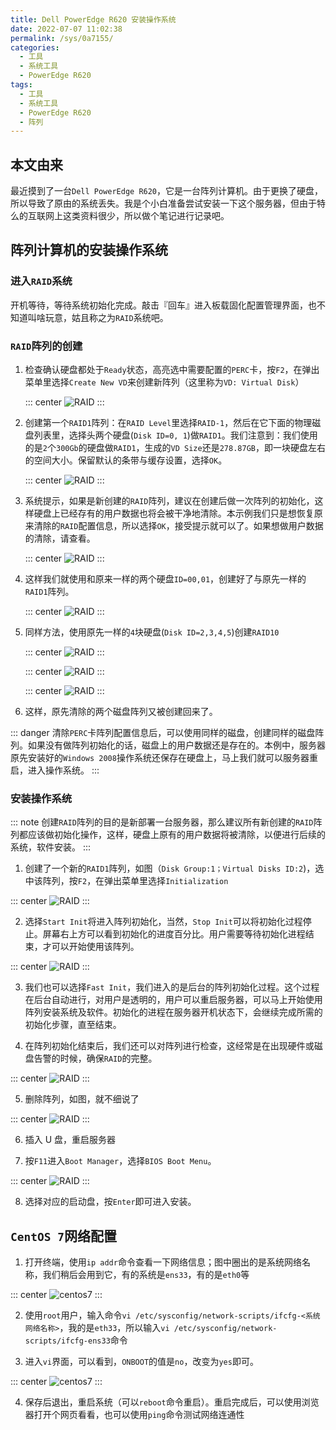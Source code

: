 ```yaml
---
title: Dell PowerEdge R620 安装操作系统
date: 2022-07-07 11:02:38
permalink: /sys/0a7155/
categories:
  - 工具
  - 系统工具
  - PowerEdge R620
tags:
  - 工具
  - 系统工具
  - PowerEdge R620
  - 阵列
---
```


## 本文由来

最近摸到了一台`Dell PowerEdge R620`，它是一台阵列计算机。由于更换了硬盘，所以导致了原由的系统丢失。我是个小白准备尝试安装一下这个服务器，但由于特么的互联网上这类资料很少，所以做个笔记进行记录吧。

<!-- more -->

<InArticleAdsense
    data-ad-client="ca-pub-1725717718088510"
    data-ad-slot="4281148213">
</InArticleAdsense>

## 阵列计算机的安装操作系统

### 进入`RAID`系统

开机等待，等待系统初始化完成。敲击『回车』进入板载固化配置管理界面，也不知道叫啥玩意，姑且称之为`RAID`系统吧。

### `RAID`阵列的创建

1. 检查确认硬盘都处于`Ready`状态，高亮选中需要配置的`PERC`卡，按`F2`，在弹出菜单里选择`Create New VD`来创建新阵列（这里称为`VD: Virtual Disk`）

   ::: center
   ![RAID](https://cdn.jsdelivr.net/gh/xingcxb/blog_img@blog1/工具/系统工具/PowerEdge%20R620/1.png)
   :::

2. 创建第一个`RAID1`阵列：在`RAID Level`里选择`RAID-1`，然后在它下面的物理磁盘列表里，选择头两个硬盘(`Disk ID=0, 1`)做`RAID1`。我们注意到：我们使用的是`2`个`300Gb`的硬盘做`RAID1`，生成的`VD Size`还是`278.87GB`，即一块硬盘左右的空间大小。保留默认的条带与缓存设置，选择`OK`。

   ::: center
   ![RAID](https://cdn.jsdelivr.net/gh/xingcxb/blog_img@blog1/工具/系统工具/PowerEdge%20R620/2.png)
   :::

3. 系统提示，如果是新创建的`RAID`阵列，建议在创建后做一次阵列的初始化，这样硬盘上已经存有的用户数据也将会被干净地清除。本示例我们只是想恢复原来清除的`RAID`配置信息，所以选择`OK`，接受提示就可以了。如果想做用户数据的清除，请查看。

   ::: center
   ![RAID](https://cdn.jsdelivr.net/gh/xingcxb/blog_img@blog1/工具/系统工具/PowerEdge%20R620/3.png)
   :::

4. 这样我们就使用和原来一样的两个硬盘`ID=00,01`，创建好了与原先一样的`RAID1`阵列。

   ::: center
   ![RAID](https://cdn.jsdelivr.net/gh/xingcxb/blog_img@blog1/工具/系统工具/PowerEdge%20R620/4.png)
   :::

5. 同样方法，使用原先一样的`4`块硬盘(`Disk ID=2,3,4,5`)创建`RAID10`

   ::: center
   ![RAID](https://cdn.jsdelivr.net/gh/xingcxb/blog_img@blog1/工具/系统工具/PowerEdge%20R620/5.png)
   :::

   ::: center
   ![RAID](https://cdn.jsdelivr.net/gh/xingcxb/blog_img@blog1/工具/系统工具/PowerEdge%20R620/6.png)
   :::

   ::: center
   ![RAID](https://cdn.jsdelivr.net/gh/xingcxb/blog_img@blog1/工具/系统工具/PowerEdge%20R620/7.png)
   :::

6. 这样，原先清除的两个磁盘阵列又被创建回来了。

::: danger
清除`PERC`卡阵列配置信息后，可以使用同样的磁盘，创建同样的磁盘阵列。如果没有做阵列初始化的话，磁盘上的用户数据还是存在的。本例中，服务器原先安装好的`Windows 2008`操作系统还保存在硬盘上，马上我们就可以服务器重启，进入操作系统。
:::

### 安装操作系统

::: note
创建`RAID`阵列的目的是新部署一台服务器，那么建议所有新创建的`RAID`阵列都应该做初始化操作，这样，硬盘上原有的用户数据将被清除，以便进行后续的系统，软件安装。
:::

1. 创建了一个新的`RAID1`阵列，如图（`Disk Group:1；Virtual Disks ID:2`)，选中该阵列，按`F2`，在弹出菜单里选择`Initialization`

::: center
![RAID](https://cdn.jsdelivr.net/gh/xingcxb/blog_img@blog1/工具/系统工具/PowerEdge%20R620/8.png)
:::

2. 选择`Start Init`将进入阵列初始化，当然，`Stop Init`可以将初始化过程停止。屏幕右上方可以看到初始化的进度百分比。用户需要等待初始化进程结束，才可以开始使用该阵列。

::: center
![RAID](https://cdn.jsdelivr.net/gh/xingcxb/blog_img@blog1/工具/系统工具/PowerEdge%20R620/9.png)
:::

3. 我们也可以选择`Fast Init`，我们进入的是后台的阵列初始化过程。这个过程在后台自动进行，对用户是透明的，用户可以重启服务器，可以马上开始使用阵列安装系统及软件。初始化的进程在服务器开机状态下，会继续完成所需的初始化步骤，直至结束。

4. 在阵列初始化结束后，我们还可以对阵列进行检查，这经常是在出现硬件或磁盘告警的时候，确保`RAID`的完整。

::: center
![RAID](https://cdn.jsdelivr.net/gh/xingcxb/blog_img@blog1/工具/系统工具/PowerEdge%20R620/10.png)
:::

5. 删除阵列，如图，就不细说了

::: center
![RAID](https://cdn.jsdelivr.net/gh/xingcxb/blog_img@blog1/工具/系统工具/PowerEdge%20R620/11.png)
:::

6. 插入 U 盘，重启服务器

7. 按`F11`进入`Boot Manager`，选择`BIOS Boot Menu`。

::: center
![RAID](https://cdn.jsdelivr.net/gh/xingcxb/blog_img@blog1/工具/系统工具/PowerEdge%20R620/12.jpg)
:::

8. 选择对应的启动盘，按`Enter`即可进入安装。

## `CentOS 7`网络配置

1. 打开终端，使用`ip addr`命令查看一下网络信息；图中圈出的是系统网络名称，我们稍后会用到它，有的系统是`ens33`，有的是`eth0`等

::: center
![centos7](https://cdn.jsdelivr.net/gh/xingcxb/blog_img@blog1/工具/系统工具/PowerEdge%20R620/13.png)
:::

2. 使用`root`用户，输入命令`vi /etc/sysconfig/network-scripts/ifcfg-<系统网络名称>`，我的是`eth33`，所以输入`vi /etc/sysconfig/network-scripts/ifcfg-ens33`命令

3. 进入`vi`界面，可以看到，`ONBOOT`的值是`no`，改变为`yes`即可。

::: center
![centos7](https://cdn.jsdelivr.net/gh/xingcxb/blog_img@blog1/工具/系统工具/PowerEdge%20R620/14.png)
:::

4. 保存后退出，重启系统（可以`reboot`命令重启）。重启完成后，可以使用浏览器打开个网页看看，也可以使用`ping`命令测试网络连通性
